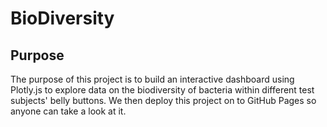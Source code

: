 # BioDiversity
## Purpose
The purpose of this project is to build an interactive dashboard using Plotly.js to explore data on the biodiversity of bacteria within different test subjects' belly buttons. We then deploy this project on to GitHub Pages so anyone can take a look at it.
